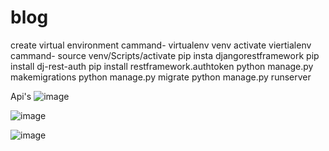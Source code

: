 # blog
create virtual environment 
cammand- virtualenv venv
activate viertialenv
cammand- source venv/Scripts/activate
pip insta djangorestframework
pip install dj-rest-auth
pip install restframework.authtoken
python manage.py makemigrations
python manage.py migrate
python manage.py runserver



Api's
![image](https://github.com/Kolliakshata/blog/assets/109713560/12226a4b-add1-4bda-9211-58c1d879dc76)

![image](https://github.com/Kolliakshata/blog/assets/109713560/cee0f796-731f-4d8d-909d-098dce6f70a9)

![image](https://github.com/Kolliakshata/blog/assets/109713560/42d1b8c3-7434-4869-b448-119dad51cb30)



